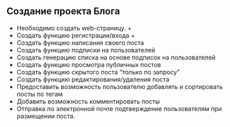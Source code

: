## Создание проекта Блога

- Необходимо создать web-страницу. +
- Создать функцию регистрации/входа  +
- Создать функцию написания своего поста
- Создать функцию подписки на пользователей
- Создать генерацию списка на основе подписок на пользователей
- Создать функцию просмотра публичных постов
- Создать функцию скрытого поста “только по запросу”
- Создать функцию редактирования/удаления поста
- Предоставить возможность пользователю добавлять и сортировать посты по тегам
- Добавить возможность комментировать посты
- Отправка по электронной почте подтверждение пользователям при размещении поста.